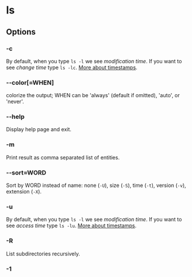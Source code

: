 # ls

## Options

### -c

By default, when you type `ls -l` we see *modification time*. If you want to see
*change time* type `ls -lc`. [More about timestamps](/linux/timestamps.md).

### --color[=WHEN]

colorize the output; WHEN can be 'always' (default if omitted), 'auto', or 'never'.

### --help

Display help page and exit.

### -m

Print result as comma separated list of entities.

### --sort=WORD

Sort by WORD instead of name: none (`-U`), size (`-S`), time (`-t`), version (`-v`),
extension (`-X`).

### -u

By default, when you type `ls -l` we see *modification time*. If you want to see
*access time* type `ls -lu`. [More about timestamps](/linux/timestamps.md).


### -R

List subdirectories recursively.

### -1


